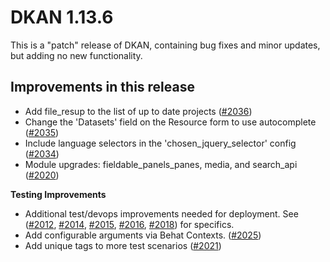 # DKAN 1.13.6

This is a "patch" release of DKAN, containing bug fixes and minor
updates, but adding no new functionality.

## Improvements in this release

- Add file_resup to the list of up to date projects ([#2036](https://github.com/GetDKAN/dkan/pull/2036))
- Change the 'Datasets' field on the Resource form to use autocomplete ([#2035](https://github.com/GetDKAN/dkan/pull/2035))
- Include language selectors in the 'chosen_jquery_selector' config ([#2034](https://github.com/GetDKAN/dkan/pull/2034))
- Module upgrades: fieldable_panels_panes, media, and search_api ([#2020](https://github.com/GetDKAN/dkan/pull/2020))

**Testing Improvements**
- Additional test/devops improvements needed for deployment. See ([#2012](https://github.com/GetDKAN/dkan/pull/2012), [#2014](https://github.com/GetDKAN/dkan/pull/2014), [#2015](https://github.com/GetDKAN/dkan/pull/2015), [#2016](https://github.com/GetDKAN/dkan/pull/2016), [#2018](https://github.com/GetDKAN/dkan/pull/2018)) for specifics.
- Add configurable arguments via Behat Contexts. ([#2025](https://github.com/GetDKAN/dkan/pull/2025))
- Add unique tags to more test scenarios ([#2021](https://github.com/GetDKAN/dkan/pull/2021))
